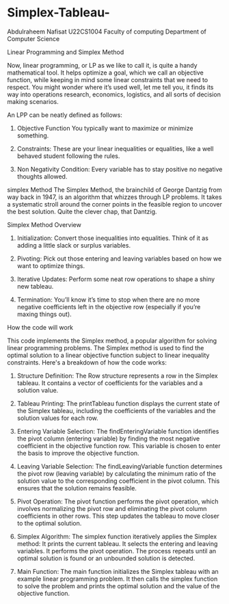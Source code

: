 # Simplex-Tableau-
Abdulraheem Nafisat 
U22CS1004
Faculty of computing 
Department of Computer Science

Linear Programming and Simplex Method

Now, linear programming, or LP as we like to call it, is quite a handy mathematical tool. It helps optimize a goal, which we call an objective function, while keeping in mind some linear constraints that we need to respect. You might wonder where it’s used well, let me tell you, it finds its way into operations research, economics, logistics, and all sorts of decision making scenarios.

An LPP can be neatly defined as follows:
1. Objective Function You typically want to maximize or minimize something.

2. Constraints: These are your linear inequalities or equalities, like a well behaved student following the rules.

3. Non Negativity Condition: Every variable has to stay positive no negative thoughts allowed.

simplex Method
The Simplex Method, the brainchild of George Dantzig from way back in 1947, is an algorithm that whizzes through LP problems. It takes a systematic stroll around the corner points in the feasible region to uncover the best solution. Quite the clever chap, that Dantzig.

Simplex Method Overview
1. Initialization: Convert those inequalities into equalities. Think of it as adding a little slack or surplus variables. 

2. Pivoting: Pick out those entering and leaving variables based on how we want to optimize things.

3. Iterative Updates: Perform some neat row operations to shape a shiny new tableau.

4. Termination: You’ll know it’s time to stop when there are no more negative coefficients left in the objective row (especially if you’re maxing things out).

How the code will work 

This code implements the Simplex method, a popular algorithm for solving linear programming problems. The Simplex method is used to find the optimal solution to a linear objective function subject to linear inequality constraints. Here's a breakdown of how the code works:

1. Structure Definition:
    The Row structure represents a row in the Simplex tableau. It contains a vector of coefficients for the variables and a solution value.

2. Tableau Printing:
    The printTableau function displays the current state of the Simplex tableau, including the coefficients of the variables and the solution values for each row.

3. Entering Variable Selection:
 The findEnteringVariable function identifies the pivot column (entering variable) by finding the most negative coefficient in the objective function row. This variable is chosen to enter the basis to improve the objective function.

4. Leaving Variable Selection:
 The findLeavingVariable function determines the pivot row (leaving variable) by calculating the minimum ratio of the solution value to the corresponding coefficient in the pivot column. This ensures that the solution remains feasible.

5. Pivot Operation:
    The pivot function performs the pivot operation, which involves normalizing the pivot row and eliminating the pivot column coefficients in other rows. This step updates the tableau to move closer to the optimal solution.

6. Simplex Algorithm:
 The simplex function iteratively applies the Simplex method:
   It prints the current tableau.
   It selects the entering and leaving variables.
   It performs the pivot operation.
The process repeats until an optimal solution is found or an unbounded solution is detected.

7. Main Function:
 The main function initializes the Simplex tableau with an example linear programming problem. It then calls the simplex function to solve the problem and prints the optimal solution and the value of the objective function.
